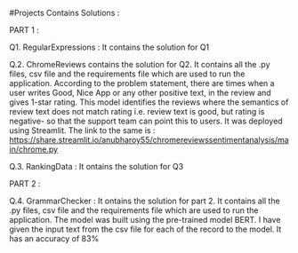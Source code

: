 #Projects
Contains Solutions :

PART 1 :

Q1. RegularExpressions : It contains the solution for Q1

Q.2. ChromeReviews contains the solution for Q2. It contains all the .py files, csv file and the requirements file which are used to run the application. 
According to the problem statement, there are times when a user writes Good, Nice App or any other positive text, in the review and gives 1-star rating. This model identifies the reviews where the semantics of review text does not match rating i.e. review text is good, but rating is negative- so that the support team can point this to users. 
It was deployed using Streamlit. The link to the same is : https://share.streamlit.io/anubharoy55/chromereviewssentimentanalysis/main/chrome.py

Q.3. RankingData : It ontains the solution for Q3


PART 2 :

Q.4. GrammarChecker : It ontains the solution for part 2. It contains all the .py files, csv file and the requirements file which are used to run the application.
                      The model was built using the pre-trained model BERT. I have given the input text from the csv file for each of the record to the model. It has an                       accuracy of 83%


